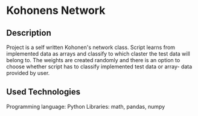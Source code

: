 # Kohonens Network

## Description

Project is a self written Kohonen's network class. Script learns from implemented data as arrays and classify to which claster the test data will belong to. The weights are created randomly and there is an option to choose whether script has to classify implemented test data or array- data provided by user. 

## Used Technologies

Programming language: Python
Libraries: math, pandas, numpy
